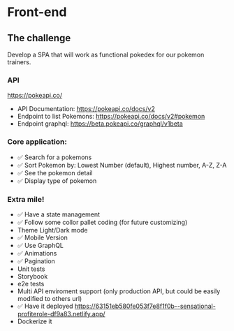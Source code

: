 # Front-end

## The challenge

Develop a SPA that will work as functional pokedex for our pokemon trainers.

### API

https://pokeapi.co/

- API Documentation: https://pokeapi.co/docs/v2
- Endpoint to list Pokemons: https://pokeapi.co/docs/v2#pokemon
- Endpoint graphql: https://beta.pokeapi.co/graphql/v1beta

### Core application:

- ✅ Search for a pokemons
- ✅ Sort Pokemon by: Lowest Number (default), Highest number, A-Z, Z-A
- ✅ See the pokemon detail
- ✅ Display type of pokemon

### Extra mile!

- ✅ Have a state management
- ✅ Follow some collor pallet coding (for future customizing)
- Theme Light/Dark mode
- ✅ Mobile Version
- ✅ Use GraphQL
- ✅ Animations
- ✅ Pagination
- Unit tests
- Storybook
- e2e tests
- Multi API enviroment support (only production API, but could be easily modified to others url)
- ✅ Have it deployed https://63151eb580fe053f7e8f1f0b--sensational-profiterole-df9a83.netlify.app/
- Dockerize it
